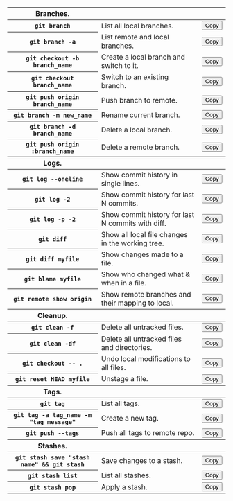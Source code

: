 <table class="table table-borderless table-sm _table-striped">
<!-- Branches -->
<thead class="thead-light">
<tr>
<th scope="col">Branches.</th>
<th scope="col"></th>
<th></th>
</tr>
</thead>
<tbody>
<tr>
<th scope="row"><code type="text">git branch</code></th>
<td>List all local branches.</td>
<td>
<input name="git branch" class="copyEl" type="button" value="Copy" readonly/>
</td>
</tr>
<tr>
<th scope="row"><code type="text">git branch -a</code></th>
<td>List remote and local branches.</td>
<td>
<input name="git branch -a" class="copyEl" type="button" value="Copy" readonly/>
</td>
</tr>
<tr>
<th scope="row"><code>git checkout -b branch_name</code></th>
<td>Create a local branch and switch to it.</td>
<td>
<input name="git checkout -b branch_name" class="copyEl" type="button" value="Copy" readonly/>
</td>
</tr>
<tr>
<th scope="row"><code>git checkout branch_name</code></th>
<td>Switch to an existing branch.</td>
<td><input name="git checkout branch_name" class="copyEl" type="button" value="Copy" readonly/></td>
</tr>
<tr>
<th scope="row"><code>git push origin branch_name</code></th>
<td>Push branch to remote.</td>
<td><input name="git push origin branch_name" class="copyEl" type="button" value="Copy" readonly/></td>
</tr>
<tr>
<th scope="row"><code>git branch -m new_name</code></th>
<td>Rename current branch.</td>
<td><input name="git branch -m new_name" class="copyEl" type="button" value="Copy" readonly/></td>
</tr>
<tr>
<th scope="row"><code>git branch -d branch_name</code></th>
<td>Delete a local branch.</td>
<td><input name="git branch -d branch_name" class="copyEl" type="button" value="Copy" readonly/></td>
</tr>
<tr>
<th scope="row"><code>git push origin :branch_name</code></th>
<td>Delete a remote branch.</td>
<td><input name="git push origin :branch_name" class="copyEl" type="button" value="Copy" readonly/></td>
</tr>
</tbody>

<!-- Logs -->
<thead class="thead-light">
<tr>
<th scope="col">Logs.</th>
<th scope="col"></th>
<th></th>
</tr>
</thead>
<tbody>
<tr>
<th scope="row"><code type="text">git log --oneline</code></th>
<td>Show commit history in single lines.</td>
<td>
<input name="git log --oneline" class="copyEl" type="button" value="Copy" readonly/>
</td>
</tr>
<tr>
<th scope="row"><code>git log -2</code></th>
<td>Show commit history for last N commits.</td>
<td><input name="git log -2" class="copyEl" type="button" value="Copy" readonly/></td>
</tr>
<tr>
<th scope="row"><code>git log -p -2</code></th>
<td>Show commit history for last N commits with diff.</td>
<td><input name="git log -p -2" class="copyEl" type="button" value="Copy" readonly/></td>
</tr>
<tr>
<th scope="row"><code>git diff</code></th>
<td>Show all local file changes in the working tree.</td>
<td><input name="git diff" class="copyEl" type="button" value="Copy" readonly/></td>
</tr>
<tr>
<th scope="row"><code>git diff myfile</code></th>
<td>Show changes made to a file.</td>
<td><input name="git diff myfile" class="copyEl" type="button" value="Copy" readonly/></td>
</tr>
<tr>
<th scope="row"><code>git blame myfile</code></th>
<td>Show who changed what & when in a file.</td>
<td><input name="git blame myfile" class="copyEl" type="button" value="Copy" readonly/></td>
</tr>
<tr>
<th scope="row"><code>git remote show origin</code></th>
<td>Show remote branches and their mapping to local.</td>
<td><input name="git remote show origin" class="copyEl" type="button" value="Copy" readonly/></td>
</tr>
</tbody>

<!-- Cleanup -->
<thead class="thead-light">
<tr>
<th scope="col">Cleanup.</th>
<th scope="col"></th>
<th></th>
</tr>
</thead>
<tbody>
<tr>
<th scope="row"><code type="text">git clean -f</code></th>
<td>Delete all untracked files.</td>
<td>
<input name="git clean -f" class="copyEl" type="button" value="Copy" readonly/>
</td>
</tr>
<tr>
<th scope="row"><code>git clean -df</code></th>
<td>Delete all untracked files and directories.</td>
<td><input name="git clean -df" class="copyEl" type="button" value="Copy" readonly/></td>
</tr>
<tr>
<th scope="row"><code>git checkout -- .</code></th>
<td>Undo local modifications to all files.</td>
<td><input name="git checkout -- ." class="copyEl" type="button" value="Copy" readonly/></td>
</tr>
<tr>
<th scope="row"><code>git reset HEAD myfile</code></th>
<td>Unstage a file.</td>
<td><input name="git reset HEAD myfile" class="copyEl" type="button" value="Copy" readonly/></td>
</tr>
</tbody>

<!-- Tags -->
<thead class="thead-light">
<tr>
<th scope="col">Tags.</th>
<th scope="col"></th>
<th></th>
</tr>
</thead>
<tbody>
<tr>
<th scope="row"><code type="text">git tag</code></th>
<td>List all tags.</td>
<td>
<input name="git tag" class="copyEl" type="button" value="Copy" readonly/>
</td>
</tr>
<tr>
<th scope="row"><code>git tag -a tag_name -m "tag message"</code></th>
<td>Create a new tag.</td>
<td><input name="git tag -a tag_name -m 'tag message'" class="copyEl" type="button" value="Copy" readonly/></td>
</tr>
<tr>
<th scope="row"><code>git push --tags</code></th>
<td>Push all tags to remote repo.</td>
<td><input name="git push --tags" class="copyEl" type="button" value="Copy" readonly/></td>
</tr>
</tbody>        

<!-- Stashes -->
<thead class="thead-light">
<tr>
<th scope="col">Stashes.</th>
<th scope="col"></th>
<th></th>
</tr>
</thead>
<tbody>
<tr>
<th scope="row"><code type="text">git stash save "stash name" && git stash</code></th>
<td>Save changes to a stash.</td>
<td>
<input name="git stash save 'stash_name' && git stash" class="copyEl" type="button" value="Copy" readonly/>
</td>
</tr>
<tr>
<th scope="row"><code>git stash list</code></th>
<td>List all stashes.</td>
<td><input name="git stash list" class="copyEl" type="button" value="Copy" readonly/></td>
</tr>
<tr>
<th scope="row"><code>git stash pop</code></th>
<td>Apply a stash.</td>
<td><input name="git stash pop" class="copyEl" type="button" value="Copy" readonly/></td>
</tr>
</tbody>
</table>
